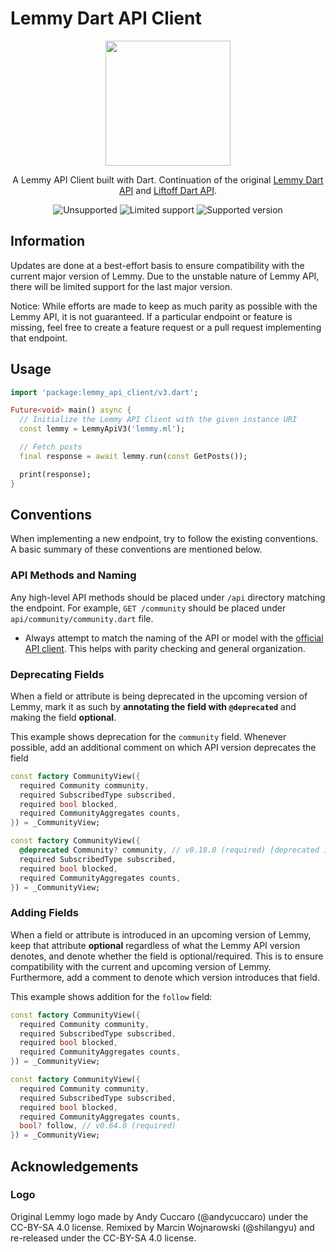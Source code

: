 # Lemmy Dart API Client

<div align="center">
<img width=200px height=200px src="https://raw.githubusercontent.com/LemmurOrg/lemmy_api_client/master/logo.svg"/>

A Lemmy API Client built with Dart. Continuation of the original [Lemmy Dart API](https://github.com/LemmurOrg/lemmy_api_client) and [Liftoff Dart API](https://github.com/liftoff-app/lemmy_api_client).

<img alt="Unsupported" src="https://img.shields.io/badge/0.17.x-unsupported-red">
<img alt="Limited support" src="https://img.shields.io/badge/0.18.x-limited_support-yellow">
<img alt="Supported version" src="https://img.shields.io/badge/0.19.x-supported-blue">

</div>

## Information
Updates are done at a best-effort basis to ensure compatibility with the current major version of Lemmy. Due to the unstable nature of Lemmy API, there will be limited support for the last major version.

Notice: While efforts are made to keep as much parity as possible with the Lemmy API, it is not guaranteed. If a particular endpoint or feature is missing, feel free to create a feature request or a pull request implementing that endpoint.

## Usage

```dart
import 'package:lemmy_api_client/v3.dart';

Future<void> main() async {
  // Initialize the Lemmy API Client with the given instance URI
  const lemmy = LemmyApiV3('lemmy.ml');

  // Fetch posts
  final response = await lemmy.run(const GetPosts());

  print(response);
}
```

## Conventions
When implementing a new endpoint, try to follow the existing conventions. A basic summary of these conventions are mentioned below.

### API Methods and Naming
Any high-level API methods should be placed under `/api` directory matching the endpoint. For example, `GET /community` should be placed under `api/community/community.dart` file.
- Always attempt to match the naming of the API or model with the [official API client](https://github.com/LemmyNet/lemmy-js-client). This helps with parity checking and general organization.

### Deprecating Fields
When a field or attribute is being deprecated in the upcoming version of Lemmy, mark it as such by **annotating the field with `@deprecated`** and making the field **optional**.

This example shows deprecation for the `community` field. Whenever possible, add an additional comment on which API version deprecates the field
```dart
const factory CommunityView({
  required Community community,
  required SubscribedType subscribed,
  required bool blocked,
  required CommunityAggregates counts,
}) = _CommunityView;
```

```dart
const factory CommunityView({
  @deprecated Community? community, // v0.18.0 (required) [deprecated in v0.43.0]
  required SubscribedType subscribed,
  required bool blocked,
  required CommunityAggregates counts,
}) = _CommunityView;
```

### Adding Fields
When a field or attribute is introduced in an upcoming version of Lemmy, keep that attribute **optional** regardless of what the Lemmy API version denotes, and denote whether the field is optional/required. This is to ensure compatibility with the current and upcoming version of Lemmy. Furthermore, add a comment to denote which version introduces that field.

This example shows addition for the `follow` field:
```dart
const factory CommunityView({
  required Community community,
  required SubscribedType subscribed,
  required bool blocked,
  required CommunityAggregates counts,
}) = _CommunityView;
```

```dart
const factory CommunityView({
  required Community community,
  required SubscribedType subscribed,
  required bool blocked,
  required CommunityAggregates counts,
  bool? follow, // v0.64.0 (required)
}) = _CommunityView;
```

## Acknowledgements

### Logo
Original Lemmy logo made by Andy Cuccaro (@andycuccaro) under the CC-BY-SA 4.0 license. Remixed by Marcin Wojnarowski (@shilangyu) and re-released under the CC-BY-SA 4.0 license.
